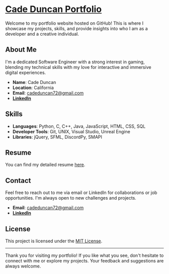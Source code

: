# [Cade Duncan Portfolio](https://cadeduncan.com/)

Welcome to my portfolio website hosted on GitHub! This is where I showcase my projects, skills, and provide insights into who I am as a developer and a creative individual.

## About Me

I'm a dedicated Software Engineer with a strong interest in gaming, blending my technical skills with my love for interactive and immersive digital experiences.

- **Name**: Cade Duncan
- **Location**: California
- **Email**: cadeduncan72@gmail.com
- [**LinkedIn**](https://www.linkedin.com/in/cade-duncan-profile/)

## Skills

- **Languages**: Python, C, C++, Java, JavaScript, HTML, CSS, SQL
- **Developer Tools**: Git, UNIX, Visual Studio, Unreal Engine
- **Libraries**: jQuery, SFML, DiscordPy, SMAPI

## Resume

You can find my detailed resume [here](https://cadeduncan.com/Cade_Duncan_Resume.pdf).

## Contact

Feel free to reach out to me via email or LinkedIn for collaborations or job opportunities. I'm always open to new challenges and projects.

- **Email**: cadeduncan72@gmail.com
- [**LinkedIn**](https://www.linkedin.com/in/cade-duncan-profile/)

## License

This project is licensed under the [MIT License](LICENSE.md).

---

Thank you for visiting my portfolio! If you like what you see, don't hesitate to connect with me or explore my projects. Your feedback and suggestions are always welcome.
